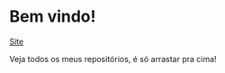 <h1>Bem vindo!</h1><a href="https://claudiotorresarbe.github.io/"><span>Site</span></a>
<p>Veja todos os meus repositórios, é só arrastar pra cima!</p>
